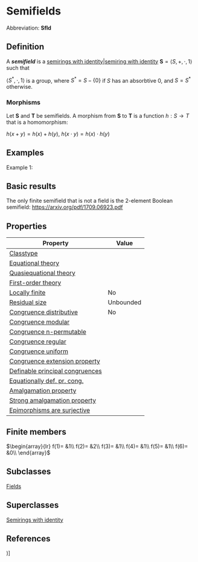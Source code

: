 # Semifields

Abbreviation: **Sfld**
## Definition
A ***semifield*** is a [semirings with identity|semiring with identity](semirings_with_identity|semiring_with_identitys.md) $\mathbf{S}=\langle S,+,\cdot, 1\rangle$ such that


$\langle S^*,\cdot,1\rangle$ is a group, where $S^*=S-\{0\}$ if $S$ has an absorbtive $0$, and $S=S^*$ otherwise.


### Morphisms
Let $\mathbf{S}$ and $\mathbf{T}$ be semifields. A morphism from $\mathbf{S}$
to $\mathbf{T}$ is a function $h:S\to T$ that is a homomorphism: 

$h(x+y)=h(x)+h(y)$, $h(x\cdot y)=h(x)\cdot h(y)$

## Examples
Example 1: 

## Basic results

The only finite semifield that is not a field is the 2-element Boolean semifield: https://arxiv.org/pdf/1709.06923.pdf 

## Properties


|Property|Value|
|---|---|
|[Classtype](classtype.md)  | |
|[Equational theory](equational_theory.md)  | |
|[Quasiequational theory](quasiequational_theory.md)  | |
|[First-order theory](first-order_theory.md)  | |
|[Locally finite](locally_finite.md)  |No |
|[Residual size](residual_size.md)  |Unbounded |
|[Congruence distributive](congruence_distributive.md)  |No |
|[Congruence modular](congruence_modular.md)  | |
|[Congruence n-permutable](congruence_n-permutable.md)  | |
|[Congruence regular](congruence_regular.md)  | |
|[Congruence uniform](congruence_uniform.md)  | |
|[Congruence extension property](congruence_extension_property.md)  | |
|[Definable principal congruences](definable_principal_congruences.md)  | |
|[Equationally def. pr. cong.](equationally_def._pr._cong..md)  | |
|[Amalgamation property](amalgamation_property.md)  | |
|[Strong amalgamation property](strong_amalgamation_property.md)  | |
|[Epimorphisms are surjective](epimorphisms_are_surjective.md)  | |
## Finite members

$\begin{array}{lr}
f(1)= &1\\
f(2)= &2\\
f(3)= &1\\
f(4)= &1\\
f(5)= &1\\
f(6)= &0\\
\end{array}$

## Subclasses
[Fields](fields.md) 

## Superclasses
[Semirings with identity](semirings_with_identitys.md) 


## References


)]